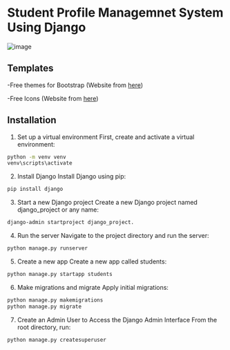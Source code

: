 # Student Profile Managemnet System Using Django

![image](https://github.com/kimalfred/Student-Profile-Management/assets/119164038/43ca64c7-6166-4060-ac58-74a0dc9d7eee)

## Templates

-Free themes for Bootstrap (Website from [here](https://bootswatch.com/))

-Free Icons (Website from [here](https://fontawesome.com/))


## Installation

1. Set up a virtual environment
   First, create and activate a virtual environment:
```bash
python -m venv venv
venv\scripts\activate
```
2. Install Django
   Install Django using pip:
```bash
pip install django
```
3. Start a new Django project
Create a new Django project named django_project or any name:
```bash
django-admin startproject django_project.
```
4. Run the server
   Navigate to the project directory and run the server:
```bash
python manage.py runserver
```
5. Create a new app
   Create a new app called students:
```bash
python manage.py startapp students
```
6. Make migrations and migrate
   Apply initial migrations:
```bash
python manage.py makemigrations
python manage.py migrate
```
7. Create an Admin User to Access the Django Admin Interface
From the root directory, run:
```
python manage.py createsuperuser
```
